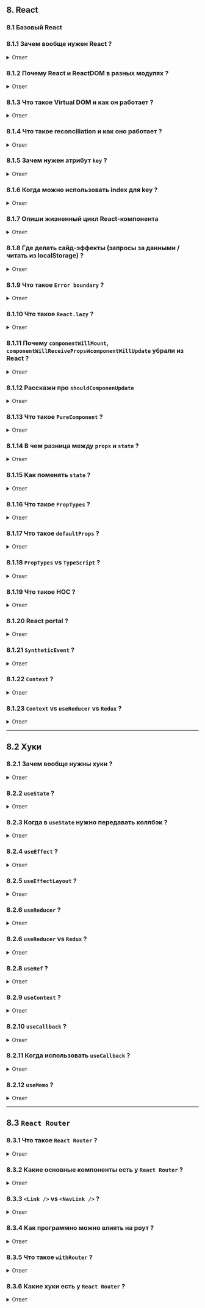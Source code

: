 ## 8. React

### 8.1 Базовый React

### 8.1.1 Зачем вообще нужен React ?

<details>
<summary>Ответ</summary>

Сегодня очень большим количеством сервисов пользуются через браузер.  
Интерфейс современных приложений должен быть более умным и отзывчивым (динамически менятся в зависимости от действий пользователя).  
Чтобы сделать это в браузере, нужно напрямую менять DOM.  
Основные причины почему это не ок:

- Менять DOM напрямую медленно (reflow, repainting);
- Когда мы меняем DOM чистым JSом, это императивный подход, и с ним сложнее работать чем с императивным;

```jsx
// imperative approach
const button = document.createElement("button");
button.textContent = "Greeting button";
button.addEventListener("click", () => "hello");

// declarative approach
<button onClick={() => "hello"}>Greeting button</button>;
```

React решает эти проблемы:

- React использует декларативный подход (который на этапе сборки транспилируется в императивный);
- Под капотом React минимизует обращения к DOM (Virtual DOM);
</details>

### 8.1.2 Почему React и ReactDOM в разных модулях ?

<details>
<summary>Ответ</summary>

В модуле `react` находится код для создания React-элементов (`React.createElement`).  
Через `react-dom` можно рендерить эти React-элементы в реальный DOM.

Причина разделения в том, что React-элементы созданные `react` можно рендерить не только в DOM браузера (`react-native`, `electron`).

</details>

### 8.1.3 Что такое Virtual DOM и как он работает ?

<details>
<summary>Ответ</summary>

Грубо говоря, Virtual DOM это обычный JS-объект.  
Перестраивать этот объект гораздо быстрее, чем перерендеривать реальный DOM.  
Поэтому когда нужно перерисовать интерфейс, React применяет **все изменения** к Virtual DOM и только **финальный результат** применяет к реальному DOM.  
То есть мехпнизм Virtual DOM минимизирует количество обращиний к реальному DOM.  
Кроме того, React по-максимуму старается минимизировать количество перерисовок (например, если у ноды DOM поменялся атрибут, React не будет перисовывать его, а просто перезапишет атрибут)

</details>

### 8.1.4 Что такое reconciliation и как оно работает ?

<details>
<summary>Ответ</summary>

Реконсиляция (согласование) - механизм сравнения Virtual DOM и реального DOM и применения минимальных изменений к реальному DOM.

![img](./img/reconciliation.PNG)

Virtual DOM и реальный DOM - два дерева.  
Нужно найти разницу между ними.  
Передовые алгоритмы имеют сложность порядка O(n^3), где n - количество элементов в деревьях (слишком медленно).  
Чтобы ускорить алгоритм сравнения деревьев используются две эвристики:

- Два элемента с разными типами произведут разные деревья (то есть если React видит, что `div` поменялся на `article`, он дальше не проверяет, что увеличивает скорость сравнения).
- Разработчик может указать, какие дочерние элементы могут оставаться стабильными между разными рендерами с помощью пропа `key`.

</details>

### 8.1.5 Зачем нужен атрибут `key` ?

<details>
<summary>Ответ</summary>

```jsx
// изначально есть список
<ul>
  <li>1</li>
  <li>2</li>
  <li>3</li>
</ul>

// что-то поменялось и список перерисовался
<ul>
  <li>4</li>
  <li>1</li>
  <li>2</li>
  <li>3</li>
</ul>

```

React сравнивает первый элемент первоначально списка с первым элементом получившегося списка, второй со вторым и т.д.  
При каждом сравнении есть несовпадение.  
Реакт полностью перерисовывает список, хотя можно было бы просто добавить новую ноду в начало списка.

Тут помогают key:

```jsx
// изначально есть список
<ul>
  <li key="67f823f42f2">1</li>
  <li key="12d321as211">2</li>
  <li key="jk2131434f1">3</li>
</ul>

// что-то поменялось и список перерисовался
<ul>
  <li key="new-key-aye">4</li>
  <li key="67f823f42f2">1</li>
  <li key="12d321as211">2</li>
  <li key="jk2131434f1">3</li>
</ul>

```

В этом случае React сравнивает не первый с первым, а по ключам, и в результате понимает, что в новом списке просто добавилась нода сверху.

Для ключей лучше использовать id элементов, которые мы отрисовываем.  
Для ключей не имеет смысла генерировать новое значение на каждом рендере (`<li key={createHash()}></li>`) или использовать что-то типа `Date.now()` или `Math.rand()`

</details>

### 8.1.6 Когда можно использовать index для key ?

<details>
<summary>Ответ</summary>

Если точно известно, что порядок элементов не будет меняться.

</details>

### 8.1.7 Опиши жизненный цикл React-компонента

<details>
<summary>Ответ</summary>

Старый жизненный цикл:
![img](./img/old-lifecycle-methods.PNG)

Новый жизненный цикл:
![img](./img/new-lifecycle-methods.PNG)

Есть еще два ЖЦ-метода:

- `static getDerivedStateFromError` - используем для рендеринга запасного UI;
- `componentDidCatch` - используем для логирования ошибок;

Если компонент имплементирует один из этих методов, то он является `Error boundary`.

</details>

### 8.1.8 Где делать сайд-эффекты (запросы за данными / читать из localStorage) ?

<details>
<summary>Ответ</summary>

В `componentDidMount` (классовый компонент) или в `useEffect` (хуки).

</details>

### 8.1.9 Что такое `Error boundary` ?

<details>
<summary>Ответ</summary>

```jsx
import React from "react";

class ErrorBoundary extends React.Component {
  constructor(props) {
    super(props);

    this.state = { hasError: false };
  }

  static getDerivedStateFromError(error) {
    // Обновить состояние с тем, чтобы следующий рендер показал запасной UI.
    return { hasError: true };
  }

  componentDidCatch(error, errorInfo) {
    // Можно также сохранить информацию об ошибке в соответствующую службу журнала ошибок
    logErrorToMyService(error, errorInfo);
  }

  render() {
    if (this.state.hasError) {
      // Можно отрендерить запасной UI произвольного вида
      return <h1>Что-то пошло не так.</h1>;
    }

    return this.props.children;
  }
}
```

`ErrorBoundary` оборачивает компонеты.  
`ErrorBoundary` ловит исключения, которые выбрасывают его дочерние компоненты.

</details>

### 8.1.10 Что такое `React.lazy` ?

<details>
<summary>Ответ</summary>

Webpack собирает все .js, .jsx в один файл - бандл.  
Если этих файлов слишком много / они большие, бандл тоже получится большой.  
Если бандл будет большим, index.html будет долго его загружать.  
В таких ситуациях можно разбить один большой бандл на несколько кусков поменьше.  
Для этого используются динамические импорт:

```js
function getComponent() {
  const element = document.createElement("div");

  return import("lodash") // import() возвращает промис
    .then(({ default: _ }) => {
      const element = document.createElement("div");
      element.innerHTML = _.join(["Hello", "webpack"], " ");
      return element;
    })
    .catch((error) => "An error occurred while loading the component");
}

getComponent().then((component) => {
  document.body.appendChild(component);
});
```

Ну а в React можно динамически подгружать компоненты (но немного другой синтаксис):

```jsx
import React from "react";

// React.lazy используется именно для динамической подгрузки компонентов
const SomeComponent = React.lazy(() => import("@components/some-component"));

function App() {
  return (
    <React.Suspense fallback={<p>Loading...</p>}>
      <SomeComponent />
    </React.Suspense>
  );
}
```

Динамически подгружаемые компоненты нужно оборачивать в `<React.Suspense>`.  
Пока `<SomeComponent />` не загрузится, будет показано то, что в `fallback`.

</details>

### 8.1.11 Почему `componentWillMount`, `componentWillReceiveProps`и`componentWillUpdate` убрали из React ?

<details>
<summary>Ответ</summary>

Во-первых, эти методы часто неправильно использовали (делали асинхронные запросы в `componentWillMount`, записывали пропсы в стейт в `componentWillReceiveProps` и т.д).

Во-вторых, сейчас команда React работают над асинхронным рендерингом и конкурентным режимом.

```jsx
import React from "react";

const resource = fetchProfileData();

function ProfileDetails() {
  // Пробуем прочитать информацию о пользователе, хотя она может быть ещё не загружена
  const user = resource.user.read();
  return <h1>{user.name}</h1>;
}

function ProfileTimeline() {
  // Пробуем прочитать сообщения, хотя они могут быть ещё не загружены
  const posts = resource.posts.read();
  return (
    <ul>
      {posts.map((post) => (
        <li key={post.id}>{post.text}</li>
      ))}
    </ul>
  );
}

function ProfilePage() {
  return (
    <Suspense fallback={<h1>Loading profile...</h1>}>
      <ProfileDetails />
      <Suspense fallback={<h1>Loading posts...</h1>}>
        <ProfileTimeline />
      </Suspense>
    </Suspense>
  );
}
```

Несмотря на то, что для компонентов `ProfileTimeline` и `ProfileTimeline` еще не пришли данные и их нельзя рендерить, у них вызываются методы ЖЦ, которые можно вызывать (`constructor`, `componentWillMount` и т.д.).  
Например мы делаем `setInterval` в `componentWillMount` компонента `ProfileTimeline`.  
Предположим, что было выброшено исключение при загрузке данных (`resource.posts.read()`).  
Тогда нас выбросит в ближайший `ErrorBoundary` для `ProfileTimeline` (если `ErrorBoundary` есть).  
Но самое главное, что `setInterval` из `componentWillMount` компонента `ProfileTimeline` никуда не пропадет и **будет утечка памяти**.  
То есть можно сказать, что **прерывающая обработка ошибок в React может привести к утечкам памяти**.  
Это одна из причин депрекейта методов `componentWillMount`, `componentWillReceiveProps` и `componentWillUpdate`.

</details>

### 8.1.12 Расскажи про `shouldComponenUpdate`

<details>
<summary>Ответ</summary>

```jsx
import React from "react";

class SomeComponent extends React.Component {
  /**
   *
   * @param {object} nextProps - пропсы перед обновлением компонента
   * @param {object} nextState - стейт перед обновлением компонента
   * @returns {boolean} - нужно ли обновлять компонент
   *
   **/
  shouldComponentUpdate(nextProps, nextState) {}
}
```

</details>

### 8.1.13 Что такое `PureComponent` ?

<details>
<summary>Ответ</summary>

Это компонент с переопределенным методом `shouldComponenUpdate`: выполняет shallow comparsion пропсов и стейта и возвращает результат в булевом формате.

</details>

### 8.1.14 В чем разница между `props` и `state` ?

<details>
<summary>Ответ</summary>

- `props` приходят в компонент извне, а `state` - это внутреннее состояние компонета;
- `props` нельзя менять, а `state` можно;

</details>

### 8.1.15 Как поменять `state` ?

<details>
<summary>Ответ</summary>

Только через `this.setState` (классовый компонент) или через сеттер (хуки).

</details>

### 8.1.16 Что такое `PropTypes` ?

<details>
<summary>Ответ</summary>

`PropTypes` - модуль для описания типов пропсов.

```jsx
import React from "react";
import PropTypes from "prop-types";

function SomeComponent(props) {
  // ...
}

SomeComponent.propTypes = {
  isActive: PropTypes.bool.isRequired,
};
```

или

```jsx
import React from "react";
import PropTypes from "prop-types";

class SomeComponent extends React.Component {
  // ...

  static propTypes = {
    isActive: PropTypes.bool.isRequired,
  };

  // ...
}
```

- при несовпадении пропсов падает ошибка (даже во время выполнения приложения);
- не работают в production сборке (перфоманс);

</details>

### 8.1.17 Что такое `defaultProps` ?

<details>
<summary>Ответ</summary>

`defaultProps` - дефолтные значения пропсов.

```jsx
import React from "react";

function SomeComponent(props) {
  // ...
}

SomeComponent.defaultProps = {
  isActive: false,
};
```

или

```jsx
import React from "react";

class SomeComponent extends React.Component {
  // ...

  static defaultProps = {
    isActive: false,
  };

  // ...
}
```

</details>

### 8.1.18 `PropTypes` vs `TypeScript` ?

<details>
<summary>Ответ</summary>

`TypeScript` на этапе сборки компилируется в обычный JavaScript без типов.  
Код с `PropTypes` на этапе сборки компилируется в JavaScript, **причем конструкции проверки типов сохраняются**.  
Это значит, что `PropTypes` работает и во время выполнения приложения, а `TypeScript` только при статическом анализе кода.

</details>

### 8.1.19 Что такое HOC ?

<details>
<summary>Ответ</summary>

HOC - high order component. Обертка вокруг изначального компонента.  
Используется для реиспользования логики.  
По конвенции нейминга, имя должно начинаться с _with_.

Пример HOC:

```jsx
import React from "react";

export default (BaseComponent) =>
  class extends React.Component {
    rootNode = React.createRef();

    componentDidMount() {
      if (this.props.closeOnOutsideClick) {
        document.addEventListener("click", this.handleOutsideClick);
      }
    }

    componentWillUnmount() {
      if (this.props.closeOnOutsideClick) {
        document.removeEventListener("click", this.handleOutsideClick);
      }
    }

    handleOutsideClick = (event) => {
      if (this.rootNode && !this.rootNode.current.contains(event.target)) {
        this.props.onOutsideClick(false);
      }
    };

    render() {
      return <BaseComponent {...this.props} ref={this.rootNode} />;
    }
  };
```

Еще функция `connect` из `react-redux` _возвращает_ HOC.

</details>

### 8.1.20 React portal ?

<details>
<summary>Ответ</summary>

[React portal](https://ru.reactjs.org/docs/portals.html).

</details>

### 8.1.21 `SyntheticEvent` ?

<details>
<summary>Ответ</summary>

[SyntheticEvent](https://ru.reactjs.org/docs/events.html).

</details>

### 8.1.22 `Context` ?

<details>
<summary>Ответ</summary>

[Контекст](https://ru.reactjs.org/docs/context.html).

</details>

### 8.1.23 `Context` vs `useReducer` vs `Redux` ?

<details>
<summary>Ответ</summary>

**В принципе `Context` vs `useReducer` vs `Redux` решают одну задачу, но нельзя сказать, что они заменяют друг друга.**

У `Redux` большое сообщество, много доков, вопросов на StackOverflow, DevTools, в отличие от `Context` vs `useReducer` в `Redux` есть middleware для сайд эффектов.  
Но dispatch даже одного action приводит к тому, что вызываются все reducers, поэтому не нужно прямо все данные приложения класть в `Redux`.

Если компонент использует несколько `useState` (больше трех), то тут отлично подойдет `useReducer`.  
Хоть `useReducer` и похож на reducer `Redux`, `useReducer` будет плохой заменой `Redux` на проекте, т.к. как минимум `useReducer` не поддерживает middleware и DevTools.

Использование `Context` спорно.  
Его можно использовать в случае, если глобальный стор нужно использовать только для чего-то одного (тема приложения, язык и т.д.).  
То есть решить задачу встроенными возможностями `React`, не импортируя `Redux` (уменьшаем билд).  
Но вообще `Context` лучше использовать не сильно много на странице (один-два раза).

</details>

---

## 8.2 Хуки

### 8.2.1 Зачем вообще нужны хуки ?

<details>
<summary>Ответ</summary>

Аргументы в пользу хуков:

- HOCи слишком абстрактные, с ними тяжело работать;
- HOCи приводят к "HOC hell";
- Virtual DOM засоряется хоками. Увеличение комопнентов -> уменьшение скорости согласования;
- Нельзя использовать стейт в функциональных компонентах, а в классовых нужно постоянно думать о `bind`;
- Сложно использовать `Context`;
- Хуки декларативные;

</details>

### 8.2.2 `useState` ?

<details>
<summary>Ответ</summary>

[`useState`](https://ru.reactjs.org/docs/hooks-reference.html#usestate).

[В сеттер можно передать коллбэк, который принимает предыдущий стейт](https://ru.reactjs.org/docs/hooks-reference.html#functional-updates).

</details>

### 8.2.3 Когда в `useState` нужно передавать коллбэк ?

<details>
<summary>Ответ</summary>

[Ленивая инициализация](https://ru.reactjs.org/docs/hooks-reference.html#lazy-initial-state).

```jsx
import React from "react";

function difficultComputation(isActive) {
  // slow sync function
}

function App() {
  // при каждом ререндере будет вызываться difficultComputation
  const [state, setState] = React.useState(difficultComputation());

  // ...
}
```

Если в `useState` передать коллбэк, он вызовется только при первом рендеринге.

```jsx
import React from "react";

function difficultComputation(isActive) {
  // slow sync function
}

function App() {
  // difficultComputation вызовется только при первом рендеринге
  const [state, setState] = React.useState(() => difficultComputation());

  // ...
}
```

</details>

### 8.2.4 `useEffect` ?

<details>
<summary>Ответ</summary>

Сторонние эффекты и рендеринг должны быть независимы (интерфейс не должен _ломаться_, если запрос за данными вернул ошибку).  
Поэтому сторонние эффекты выносят в `useEffect`.

[`useEffect`](https://ru.reactjs.org/docs/hooks-reference.html#useeffect).

`useEffect` === `componentDidMount` + `componentDidUpdate` + `componentWillUnmount`.

</details>

### 8.2.5 `useEffectLayout` ?

<details>
<summary>Ответ</summary>

[`useEffectLayout`](https://ru.reactjs.org/docs/hooks-reference.html#uselayouteffect).

Вызывается после того, как компонент врендерился в DOM и его размеры посчитались.  
Используется в основном для работы с элементами DOM.

</details>

### 8.2.6 `useReducer` ?

<details>
<summary>Ответ</summary>

[`useReducer`](https://ru.reactjs.org/docs/hooks-reference.html#usereducer).

Если компонент использует несколько `useState` (больше трех), то тут отлично подойдет `useReducer`.

</details>

### 8.2.6 `useReducer` vs `Redux` ?

<details>
<summary>Ответ</summary>

Хоть `useReducer` и похож на reducer `Redux`, `useReducer` будет плохой заменой `Redux` на проекте, т.к. как минимум `useReducer` не поддерживает middleware и DevTools.

Можно вынести сайд эффекты в `useEffect`, и использовать `useEffect` в качестве middleware, но это все же не то.  
Для работы с данными (хранение, запросы за данными, нетривиальные изменения данных) лучше подойдет `Redux`.

</details>

### 8.2.8 `useRef` ?

<details>
<summary>Ответ</summary>

[`useRef`](https://ru.reactjs.org/docs/hooks-reference.html#useref).

Можно использовать для:

- хранения ссылки на uncontrolled элемент;
- хранения значения, изменение которого не должно вызывать ререндеринг (супер редко);

</details>

### 8.2.9 `useContext` ?

<details>
<summary>Ответ</summary>

[`useContext`](https://ru.reactjs.org/docs/hooks-reference.html#usecontext).

</details>

### 8.2.10 `useCallback` ?

<details>
<summary>Ответ</summary>

[`useCallback`](https://ru.reactjs.org/docs/hooks-reference.html#usecallback).

</details>

### 8.2.11 Когда использовать `useCallback` ?

<details>
<summary>Ответ</summary>

**Не всегда.**

Ситуцация, когда все-таки нужно использовать `useCallback`:

```jsx
import React from "react";

import axios from "axios";

function FrequentlyUpdatedChild(props) {
  const { frequentlyUpdatedValue } = props;
  return <h1>{frequentlyUpdatedValue}</h1>;
}

function ChildWithComplexEffect(props) {
  const { fetchData } = props;

  const [data, setData] = React.useState(null);

  // каждый раз, когда меняется проп fetchData, вызывается эффект на подтягивание данных
  React.useEffect(() => {
    fetchData().then((fetchedData) => {
      setData(fetchedData);
    });
  }, [fetchData]);

  return <h1>{data ? JSON.stringify(data) : data}</h1>;
}

function App() {
  const [toggler, setToggler] = React.useState(false);

  // Каждый раз при редрере (вызове App) функция fetchData объявляется заново
  // Каждый раз при редрере (вызове App) функция fetchData заново создается в памяти
  // Каждый раз при редрере (вызове App) функция ссылка на fetchData меняется
  // Каждый раз при редрере (вызове App) в <ChildWithComplexEffect /> как бы передается другой проп (другая ссылка на fetchData, хотя сама функция делает то же)
  // Каждый раз при редрере (вызове App) в <ChildWithComplexEffect /> вызывается эффект (так как он зависит от пропа fetchData)
  function fetchData() {
    return axios("https://api.kanye.rest?format=text").then(({ data }) => data);
  }

  return (
    <>
      {/* Каждый раз когда жму на кнопку Toggle, компонент ререндерится (вызывается App) */}
      <button onClick={() => setToggler(!toggler)}>Toggle</button>
      <FrequentlyUpdatedChild frequentlyUpdatedValue={toggler} />
      {/* Каждый раз при ререндере ссылка на fetchData меняется и <ChildWithComplexEffect /> ререндерится (хотя ему не надо) */}
      <ChildWithComplexEffect fetchData={fetchData} />
    </>
  );
}
```

Решение:

```jsx
import React from "react";

import axios from "axios";

function FrequentlyUpdatedChild(props) {
  const { frequentlyUpdatedValue } = props;
  return <h1>{frequentlyUpdatedValue}</h1>;
}

function ChildWithComplexEffect(props) {
  const { fetchData } = props;

  const [data, setData] = React.useState(null);

  // каждый раз, когда меняется проп fetchData, вызывается эффект на подтягивание данных
  React.useEffect(() => {
    fetchData().then((fetchedData) => {
      setData(fetchedData);
    });
  }, [fetchData]);

  return <h1>{data ? JSON.stringify(data) : data}</h1>;
}

function App() {
  const [toggler, setToggler] = React.useState(false);

  // Теперь ссылка на fetchData будет одинакова между ререндерами
  const fetchData = React.useCallback(
    () => axios("https://api.kanye.rest?format=text").then(({ data }) => data),
    []
  );

  return (
    <>
      {/* Каждый раз когда жму на кнопку Toggle, компонент ререндерится (вызывается App) */}
      <button onClick={() => setToggler(!toggler)}>Toggle</button>
      <FrequentlyUpdatedChild frequentlyUpdatedValue={toggler} />
      {/* Каждый раз при ререндере ссылка на fetchData такая же */}
      {/* Ререндер не происходит */}
      <ChildWithComplexEffect fetchData={fetchData} />
    </>
  );
}
```

Но нужно помнить, что **оптимизация всегда имеет цену**.  
Используя `useCallback` мы нагрузили React работой хранить в памяти между рендерами функцию.  
Не нужно нагружать React работой без явной причины, это может сказаться на перфомансе.

**Причина использовать `useCallback` - тяжелый эффект в дочернем компоненте, который лучше не вызывать без причины.**  
В остальных случаях `useCallback` лучше не вызывать.
Даже если передача ссылки на функцию влияет на ререндер, лишний ререндер не сильно замедлит повлияет на перфоманс, так как React умный (выполняет сверку и не рендерит в DOM просто так).

</details>

### 8.2.12 `useMemo` ?

<details>
<summary>Ответ</summary>

[`useMemo`](https://ru.reactjs.org/docs/hooks-reference.html#usememo).

</details>

---

## 8.3 `React Router`

### 8.3.1 Что такое `React Router` ?

<details>
<summary>Ответ</summary>

Модуль для рендеринга компонентов в зависимости от урла.

</details>

### 8.3.2 Какие основные компоненты есть у `React Router` ?

<details>
<summary>Ответ</summary>

Роутеры:

- `<BrowserRouter />`;
- `<HashRouter />`;
- ..

Матчеры:

- `<Switch />`;
- `<Route />`;
- `<Redirect />`;

Ссылки:

- `<Link />`;
- `<NavLink />`;

[Тут подробнее](https://reactrouter.com/web/guides/primary-components).

</details>

### 8.3.3 `<Link />` vs `<NavLink />` ?

<details>
<summary>Ответ</summary>

`<NavLink />` - это тот же `<Link />`, только с атрибутами `activeClassName` и `activeStyle`.  
`activeClassName` применяет класс к ссылке на активный роут.  
`activeStyle` применяет стиль к ссылке на активный роут.

Как и в случае с `<Route />` выполняется частичное сравнение, поэтому _иногда_ нужно использовать атрибут `exact`.

```jsx
const Router = () => (
  <BrowserRouter>
    <div>
      <Nav>
        {/* Саб-роут "/" есть в каждом роуте, */}
        {/* поэтому для настоящего "/" нужно использовать exact */}
        <NavLink activeClassName="is-active" to="/" exact>
          Home
        </NavLink>
        <NavLink activeClassName="is-active" to="/about">
          About
        </NavLink>
      </Nav>

      <Match pattern="/" exactly component={Home} />
      <Match pattern="/about" exactly component={About} />
      <Miss component={NoMatch} />
    </div>
  </BrowserRouter>
);
```

</details>

### 8.3.4 Как программно можно влиять на роут ?

<details>
<summary>Ответ</summary>

[Способы программно влиять на роут](https://stackoverflow.com/a/42121109).

</details>

### 8.3.5 Что такое `withRouter` ?

<details>
<summary>Ответ</summary>

[withRouter](https://reactrouter.com/web/api/withRouter).

</details>

### 8.3.6 Какие хуки есть у `React Router` ?

<details>
<summary>Ответ</summary>

[Хуки React Router](https://css-tricks.com/the-hooks-of-react-router/).

</details>
